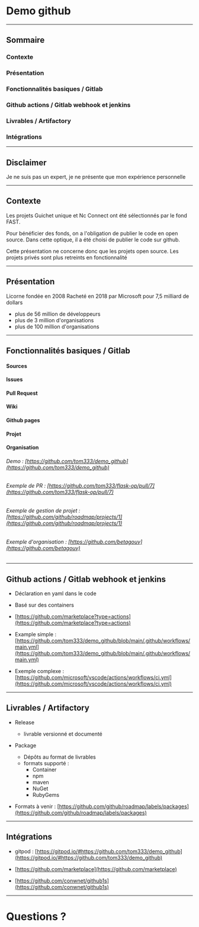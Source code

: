 # Demo github

---

## Sommaire

### Contexte
### Présentation 
### Fonctionnalités basiques / Gitlab
### Github actions / Gitlab webhook et jenkins
### Livrables / Artifactory
### Intégrations

---
 
## Disclaimer

Je ne suis pas un expert, je ne présente que mon expérience personnelle

--- 

## Contexte

Les projets Guichet unique et Nc Connect ont été sélectionnés par le fond FAST.

Pour bénéficier des fonds, on a l'obligation de publier le code en open source.
Dans cette optique, il a été choisi de publier le code sur github.

Cette présentation ne concerne donc que les projets open source. Les projets privés sont plus retreints en fonctionnalité

---

## Présentation

Licorne fondée en 2008
Racheté en 2018 par Microsoft pour 7,5 milliard de dollars

- plus de 56 million de développeurs
- plus de 3 million d'organisations
- plus de 100 million d'organisations

---
## Fonctionnalités basiques / Gitlab

#### Sources
#### Issues
#### Pull Request
#### Wiki
#### Github pages
#### Projet
#### Organisation

###### Demo : [https://github.com/tom333/demo_github](https://github.com/tom333/demo_github)

###### Exemple de PR : [https://github.com/tom333/flask-op/pull/7](https://github.com/tom333/flask-op/pull/7)

###### Exemple de gestion de projet : [https://github.com/github/roadmap/projects/1](https://github.com/github/roadmap/projects/1)

###### Exemple d'organisation : [https://github.com/betagouv](https://github.com/betagouv)

---
## Github actions / Gitlab webhook et jenkins

- Déclaration en yaml dans le code
- Basé sur des containers

 
- [https://github.com/marketplace?type=actions](https://github.com/marketplace?type=actions)
- Example simple : [https://github.com/tom333/demo_github/blob/main/.github/workflows/main.yml](https://github.com/tom333/demo_github/blob/main/.github/workflows/main.yml)
- Exemple complexe : [https://github.com/microsoft/vscode/actions/workflows/ci.yml](https://github.com/microsoft/vscode/actions/workflows/ci.yml)

---

## Livrables / Artifactory

- Release
    - livrable versionné et documenté
- Package 
    - Dépôts au format de livrables
    - formats supporté : 
        - Container
        - npm
        - maven
        - NuGet
        - RubyGems

- Formats à venir : [https://github.com/github/roadmap/labels/packages](https://github.com/github/roadmap/labels/packages)

--- 
## Intégrations

- gitpod : [https://gitpod.io/#https://github.com/tom333/demo_github](https://gitpod.io/#https://github.com/tom333/demo_github)

- [https://github.com/marketplace](https://github.com/marketplace)

- [https://github.com/conwnet/github1s](https://github.com/conwnet/github1s)

---
# Questions ?